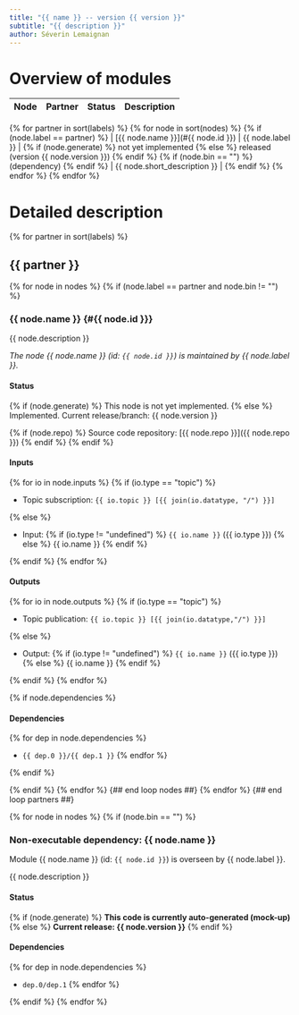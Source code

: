 ```yaml
---
title: "{{ name }} -- version {{ version }}"
subtitle: "{{ description }}"
author: Séverin Lemaignan
---
```



# Overview of modules

| **Node** | **Partner** | **Status** | **Description** |
|----------|-------------|------------|-----------------|
{% for partner in sort(labels) %}
{% for node in sort(nodes) %}
{% if (node.label == partner) %}
| [{{ node.name }}](#{{ node.id }}) | {{ node.label }} | {% if (node.generate) %} not yet implemented {% else %} released (version {{ node.version }}) {% endif %} {% if (node.bin == "") %} (dependency) {% endif %} | {{ node.short_description }} |
{% endif %}
{% endfor %}
{% endfor %}

# Detailed description


{% for partner in sort(labels) %}


## {{ partner }}

{% for node in nodes %}
{% if (node.label == partner and node.bin != "") %}


### {{ node.name }} {#{{ node.id }}}

{{ node.description }}

*The node {{ node.name }} (id: `{{ node.id }}`) is maintained by {{ node.label }}.*

#### Status

{% if (node.generate) %} This node is not yet implemented.
{% else %}
Implemented. Current release/branch: {{ node.version }}

{% if (node.repo) %}
Source code repository: [{{ node.repo }}]({{ node.repo }})
{% endif %}
{% endif %}


#### Inputs

{% for io in node.inputs %}
{% if (io.type == "topic") %}
 - Topic subscription: `{{ io.topic }} [{{ join(io.datatype, "/") }}]`

{% else %}
 - Input: {% if (io.type != "undefined") %} `{{ io.name }}` ({{ io.type }}) {% else %} {{ io.name }} {% endif %}

{% endif %}
{% endfor %}

#### Outputs

{% for io in node.outputs %}
{% if (io.type == "topic") %}
 - Topic publication: `{{ io.topic }} [{{ join(io.datatype,"/") }}]`

{% else %}
 - Output: {% if (io.type != "undefined") %} `{{ io.name }}` ({{ io.type }}) {% else %} {{ io.name }} {% endif %}

{% endif %}
{% endfor %}

{% if node.dependencies %}
#### Dependencies

{% for dep in node.dependencies %}
- `{{ dep.0 }}/{{ dep.1 }}`
{% endfor %}

{% endif %}

{% endif %}
{% endfor %} {## end loop nodes ##}
{% endfor %} {## end loop partners ##}

{% for node in nodes %}
{% if (node.bin == "") %}

### Non-executable dependency: {{ node.name }}

Module {{ node.name }} (id: `{{ node.id }}`) is overseen by {{ node.label }}.

{{ node.description }}


#### Status

{% if (node.generate) %} **This code is currently auto-generated (mock-up)** {% else %} **Current release: {{ node.version }}** {% endif %}


#### Dependencies

{% for dep in node.dependencies %}
- `dep.0/dep.1`
{% endfor %}



{% endif %}
{% endfor %}


